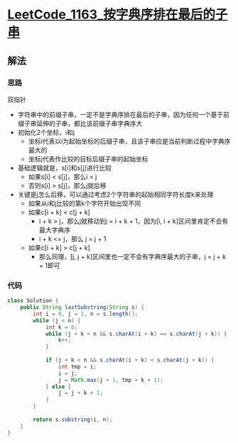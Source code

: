 # [LeetCode_1163_按字典序排在最后的子串](https://leetcode.cn/problems/last-substring-in-lexicographical-order/)
## 解法
### 思路
双指针
- 字符串中的前缀子串，一定不是字典序排在最后的子串，因为任何一个基于前缀子串延伸的子串，都比该前缀子串字典序大
- 初始化2个坐标，i和j
  - 坐标i代表以i为起始坐标的后缀子串，且该子串应是当前判断过程中字典序最大的
  - 坐标j代表作比较的目标后缀子串的起始坐标
- 基础逻辑就是，s[i]和s[j]进行比较
  - 如果s[i] < s[j]，那么i = j
  - 否则s[i] > s[j]，那么j就后移
- 关键是j怎么后移，可以通过考虑2个字符串的起始相同字符长度k来处理
  - 如果从i和j比较的第k个字符开始出现不同
  - 如果c[i + k] < c[j + k]
    - i + k > j，那么j就移动到j = i + k + 1，因为[i, i + k]区间里肯定不会有最大字典序
    - i + k <= j，那么 j = j + 1
  - 如果c[i + k] > c[j + k]
    - 那么同理，[j, j + k]区间里也一定不会有字典序最大的子串，j = j + k + 1即可
### 代码
```java
class Solution {
    public String lastSubstring(String s) {
        int i = 0, j = 1, n = s.length();
        while (j < n) {
            int k = 0;
            while (j + k < n && s.charAt(i + k) == s.charAt(j + k)) {
                k++;
            }
            
            if (j + k < n && s.charAt(i + k) < s.charAt(j + k)) {
                int tmp = i;
                i = j;
                j = Math.max(j + 1, tmp + k + 1);
            } else {
                j = j + k + 1;
            }
        }
        
        return s.substring(i, n);
    }
}
```